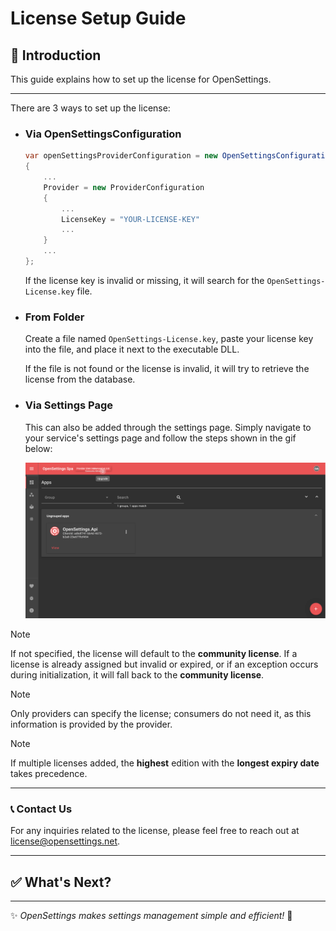 # License Setup Guide

## 📌 Introduction  
This guide explains how to set up the license for OpenSettings.

---

There are 3 ways to set up the license:

* ### Via OpenSettingsConfiguration

    ```csharp
    var openSettingsProviderConfiguration = new OpenSettingsConfiguration(ServiceType.Provider)
    {
        ...
        Provider = new ProviderConfiguration
        {
            ...
            LicenseKey = "YOUR-LICENSE-KEY"
            ...
        }
        ...
    };
    ```

    If the license key is invalid or missing, it will search for the `OpenSettings-License.key` file.

* ### From Folder

    Create a file named `OpenSettings-License.key`, paste your license key into the file, and place it next to the executable DLL.

    If the file is not found or the license is invalid, it will try to retrieve the license from the database.

* ### Via Settings Page

    This can also be added through the settings page. Simply navigate to your service's settings page and follow the steps shown in the gif below:

    ![license-setup-guide-via-ui](../assets/gifs/license-setup-guide-via-ui.gif)

> [!NOTE]
> If not specified, the license will default to the **community license**. If a license is already assigned but invalid or expired, or if an exception occurs during initialization, it will fall back to the **community license**.

> [!NOTE]
> Only providers can specify the license; consumers do not need it, as this information is provided by the provider.

> [!NOTE]
> If multiple licenses added, the **highest** edition with the **longest expiry date** takes precedence.

---

### 📞 **Contact Us**
For any inquiries related to the license, please feel free to reach out at [license@opensettings.net](mailto:license@opensettings.net).

---

## ✅ What's Next?

---

✨ *OpenSettings makes settings management simple and efficient!* 🚀